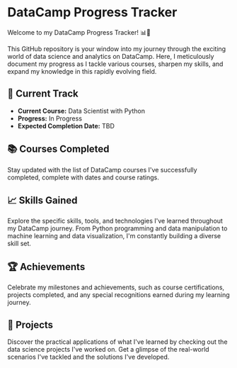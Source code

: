 # DataCamp Progress Tracker

Welcome to my DataCamp Progress Tracker! 📊🚀

This GitHub repository is your window into my journey through the exciting world of data science and analytics on DataCamp. Here, I meticulously document my progress as I tackle various courses, sharpen my skills, and expand my knowledge in this rapidly evolving field.

## 🏃 Current Track
- **Current Course:** Data Scientist with Python
- **Progress:** In Progress
- **Expected Completion Date:** TBD

## 📚 Courses Completed
Stay updated with the list of DataCamp courses I've successfully completed, complete with dates and course ratings.

## 📈 Skills Gained
Explore the specific skills, tools, and technologies I've learned throughout my DataCamp journey. From Python programming and data manipulation to machine learning and data visualization, I'm constantly building a diverse skill set.

## 🏆 Achievements
Celebrate my milestones and achievements, such as course certifications, projects completed, and any special recognitions earned during my learning journey.

## 🧪 Projects
Discover the practical applications of what I've learned by checking out the data science projects I've worked on. Get a glimpse of the real-world scenarios I've tackled and the solutions I've developed.
